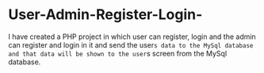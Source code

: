 # User-Admin-Register-Login-
I have created a PHP project in which user can register, login and the admin can register and login in it and send the user`s data to the MySql database and that data will be shown to the user`s screen from the MySql database.
